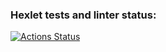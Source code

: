 ### Hexlet tests and linter status:
[![Actions Status](https://github.com/mintmolly/layout-designer-project-lvl1/workflows/hexlet-check/badge.svg)](https://github.com/mintmolly/layout-designer-project-lvl1/actions)
